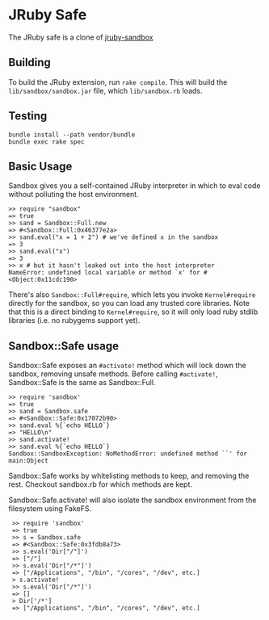 JRuby Safe
=============

The JRuby safe is a clone of [jruby-sandbox](https://github.com/omghax/jruby-sandbox)

## Building

To build the JRuby extension, run `rake compile`. This will build the
`lib/sandbox/sandbox.jar` file, which `lib/sandbox.rb` loads.

## Testing

    bundle install --path vendor/bundle
    bundle exec rake spec

## Basic Usage

Sandbox gives you a self-contained JRuby interpreter in which to eval
code without polluting the host environment.

    >> require "sandbox"
    => true
    >> sand = Sandbox::Full.new
    => #<Sandbox::Full:0x46377e2a>
    >> sand.eval("x = 1 + 2") # we've defined x in the sandbox
    => 3
    >> sand.eval("x")
    => 3
    >> x # but it hasn't leaked out into the host interpreter
    NameError: undefined local variable or method `x' for #<Object:0x11cdc190>

There's also `Sandbox::Full#require`, which lets you invoke `Kernel#require`
directly for the sandbox, so you can load any trusted core libraries. Note that
this is a direct binding to `Kernel#require`, so it will only load ruby stdlib
libraries (i.e. no rubygems support yet).

## Sandbox::Safe usage

Sandbox::Safe exposes an `#activate!` method which will lock down the sandbox,
removing unsafe methods. Before calling `#activate!`, Sandbox::Safe is the same
as Sandbox::Full.

    >> require 'sandbox'
    => true
    >> sand = Sandbox.safe
    => #<Sandbox::Safe:0x17072b90>
    >> sand.eval %{`echo HELLO`}
    => "HELLO\n"
    >> sand.activate!
    >> sand.eval %{`echo HELLO`}
    Sandbox::SandboxException: NoMethodError: undefined method ``' for main:Object

Sandbox::Safe works by whitelisting methods to keep, and removing the rest.
Checkout sandbox.rb for which methods are kept.

Sandbox::Safe.activate! will also isolate the sandbox environment from the
filesystem using FakeFS.

     >> require 'sandbox'
     => true
     >> s = Sandbox.safe
     => #<Sandbox::Safe:0x3fdb8a73>
     >> s.eval('Dir["/"]')
     => ["/"]
     >> s.eval('Dir["/*"]')
     => ["/Applications", "/bin", "/cores", "/dev", etc.]
     > s.activate!
     >> s.eval('Dir["/*"]')
     => []
     > Dir['/*']
     => ["/Applications", "/bin", "/cores", "/dev", etc.]
